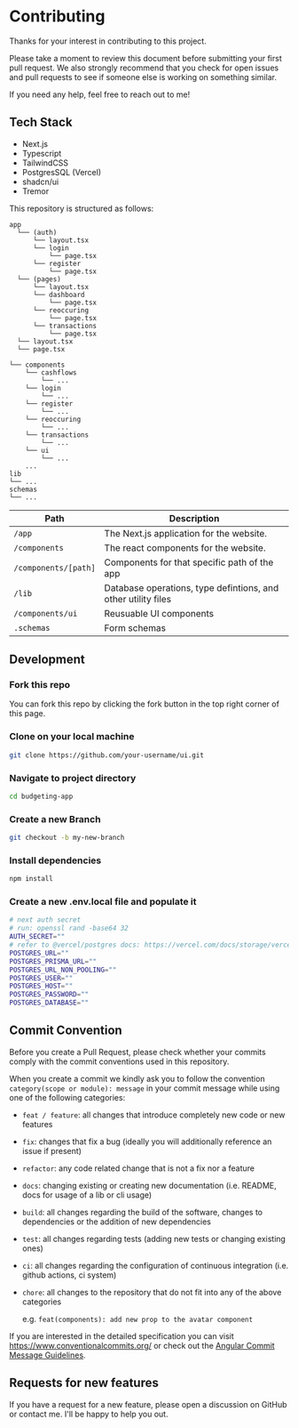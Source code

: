 # Contributing

Thanks for your interest in contributing to this project.

Please take a moment to review this document before submitting your first pull request. We also strongly recommend that you check for open issues and pull requests to see if someone else is working on something similar.

If you need any help, feel free to reach out to me!

## Tech Stack

- Next.js
- Typescript
- TailwindCSS
- PostgresSQL (Vercel)
- shadcn/ui
- Tremor

This repository is structured as follows:

```
app
  └── (auth)
      └── layout.tsx
      └── login
          └── page.tsx
      └── register
          └── page.tsx
  └── (pages)
      └── layout.tsx
      └── dashboard
          └── page.tsx
      └── reoccuring
          └── page.tsx
      └── transactions
          └── page.tsx
  └── layout.tsx
  └── page.tsx

└── components
    └── cashflows
        └── ...
    └── login
        └── ...
    └── register
        └── ...
    └── reoccuring
        └── ...
    └── transactions
        └── ...
    └── ui
        └── ...
    ...
lib
└── ...
schemas
└── ...

```

| Path                | Description                                                   |
| ------------------- | --------------------------------------------------------------|
| `/app`              | The Next.js application for the website.                      |
| `/components`       | The react components for the website.                         |
| `/components/[path]`| Components for that specific path of the app                  |
| `/lib`              | Database operations, type defintions, and other utility files |
| `/components/ui`    | Reusuable UI components                                       |
| `.schemas`          | Form schemas                                                  |


## Development

### Fork this repo

You can fork this repo by clicking the fork button in the top right corner of this page.

### Clone on your local machine

```bash
git clone https://github.com/your-username/ui.git
```

### Navigate to project directory

```bash
cd budgeting-app
```

### Create a new Branch

```bash
git checkout -b my-new-branch
```

### Install dependencies

```bash
npm install
```

### Create a new .env.local file and populate it
```bash
# next auth secret 
# run: openssl rand -base64 32
AUTH_SECRET=""
# refer to @vercel/postgres docs: https://vercel.com/docs/storage/vercel-postgres/quickstart
POSTGRES_URL=""
POSTGRES_PRISMA_URL=""
POSTGRES_URL_NON_POOLING=""
POSTGRES_USER=""
POSTGRES_HOST=""
POSTGRES_PASSWORD=""
POSTGRES_DATABASE=""
```


## Commit Convention

Before you create a Pull Request, please check whether your commits comply with
the commit conventions used in this repository.

When you create a commit we kindly ask you to follow the convention
`category(scope or module): message` in your commit message while using one of
the following categories:

- `feat / feature`: all changes that introduce completely new code or new
  features
- `fix`: changes that fix a bug (ideally you will additionally reference an
  issue if present)
- `refactor`: any code related change that is not a fix nor a feature
- `docs`: changing existing or creating new documentation (i.e. README, docs for
  usage of a lib or cli usage)
- `build`: all changes regarding the build of the software, changes to
  dependencies or the addition of new dependencies
- `test`: all changes regarding tests (adding new tests or changing existing
  ones)
- `ci`: all changes regarding the configuration of continuous integration (i.e.
  github actions, ci system)
- `chore`: all changes to the repository that do not fit into any of the above
  categories

  e.g. `feat(components): add new prop to the avatar component`

If you are interested in the detailed specification you can visit
https://www.conventionalcommits.org/ or check out the
[Angular Commit Message Guidelines](https://github.com/angular/angular/blob/22b96b9/CONTRIBUTING.md#-commit-message-guidelines).

## Requests for new features
If you have a request for a new feature, please open a discussion on GitHub or contact me. I'll be happy to help you out.